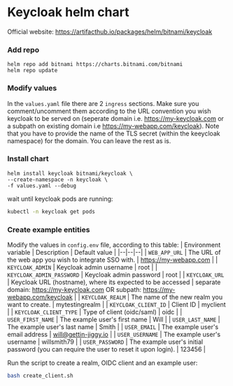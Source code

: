 # Keycloak helm chart
Official website: https://artifacthub.io/packages/helm/bitnami/keycloak

### Add repo
```
helm repo add bitnami https://charts.bitnami.com/bitnami
helm repo update
```

### Modify values
In the `values.yaml` file there are 2 `ingress` sections. Make sure you comment/uncomment them according to the URL convention you wish keycloak to be served on (seperate domain i.e. https://my-keycloak.com or a subpath on existing domain i.e https://my-webapp.com/keycloak).
Note that you have to provide the name of the TLS secret (within the keeycloak namespace) for the domain.
You can leave the rest as is.

### Install chart
```
helm install keycloak bitnami/keycloak \
--create-namespace -n keycloak \
-f values.yaml --debug
```

wait until keycloak pods are running:
```bash
kubectl -n keycloak get pods
```

### Create example entities
Modify the values in `config.env` file, according to this table:
| Environment variable | Description | Default value |
|--|--|--|
| `WEB_APP_URL` | The URL of the web app you wish to integrate SSO with. | https://my-webapp.com |
| `KEYCLOAK_ADMIN` | Keycloak admin username | root |
| `KEYCLOAK_ADMIN_PASSWORD` | Keycloak admin password | root |
| `KEYCLOAK_URL` | Keycloak URL (hostname), where its expected to be accessed | separate domain: https://my-keycloak.com OR subpath: https://my-webapp.com/keycloak |
| `KEYCLOAK_REALM` | The name of the new realm you want to create. | mytestingrealm |
| `KEYCLOAK_CLIENT_ID` | Client ID | myclient |
| `KEYCLOAK_CLIENT_TYPE` | Type of client (oidc/saml) | oidc |
| `USER_FIRST_NAME` | The example user's first name | Will |
| `USER_LAST_NAME` | The example user's last name | Smith |
| `USER_EMAIL` | The example user's email address | will@gettin-jiggy.io |
| `USER_USERNAME` | The example user's username | willsmith79 |
| `USER_PASSWORD` | The example user's initial password (you can require the user to reset it upon login). | 123456 |

Run the script to create a realm, OIDC client and an example user:
```bash
bash create_client.sh
```
